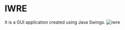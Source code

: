 # IWRE
It is a GUI application created using Java Swings.
![iwre](https://user-images.githubusercontent.com/28985725/31230901-049006b0-aa03-11e7-9746-cd06b67d2863.jpg)
